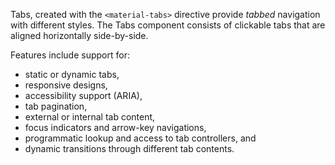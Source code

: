 Tabs, created with the `<material-tabs>` directive provide *tabbed* navigation with different styles. The Tabs component consists of clickable tabs that are aligned horizontally side-by-side.

Features include support for:

* static or dynamic tabs,
* responsive designs,
* accessibility support (ARIA),
* tab pagination,
* external or internal tab content,
* focus indicators and arrow-key navigations,
* programmatic lookup and access to tab controllers, and
* dynamic transitions through different tab contents.



